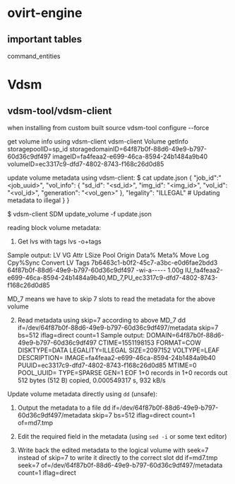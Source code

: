 # ovirt-engine
## important tables
command_entities


# Vdsm
## vdsm-tool/vdsm-client

when installing from custom built source
  vdsm-tool configure --force

get volume info using vdsm-client
  vdsm-client Volume getInfo storagepoolID=sp_id storagedomainID=64f87b0f-88d6-49e9-b797-60d36c9df497 imageID=fa4feaa2-e699-46ca-8594-24b1484a9b40 volumeID=ec3317c9-dfd7-4802-8743-f168c26d0d85

update volume metadata using vdsm-client:
  $ cat update.json
  {
      "job_id":"<job_uuid>",
      "vol_info": {
          "sd_id": "<sd_id>",
          "img_id": "<img_id>",
          "vol_id": "<vol_id>",
          "generation": "<vol_gen>"
      },
      "legality": "ILLEGAL" # Updating metadata to illegal
      }
  }

  $ vdsm-client SDM update_volume -f update.json

reading block volume metadata:
1. Get lvs with tags
  lvs -o+tags

Sample output:
    LV                                   VG                                   Attr       LSize   Pool Origin Data%  Meta%  Move Log Cpy%Sync Convert LV Tags
    7b6463c1-b0f2-45c7-a3bc-e0d6fae2bdd3 64f87b0f-88d6-49e9-b797-60d36c9df497 -wi-a-----   1.00g                                                     IU_fa4feaa2-e699-46ca-8594-24b1484a9b40,MD_7,PU_ec3317c9-dfd7-4802-8743-f168c26d0d85

MD_7 means we have to skip 7 slots to read the metadata for the above volume

2. Read metadata using skip=7 according to above MD_7
  dd if=/dev/64f87b0f-88d6-49e9-b797-60d36c9df497/metadata skip=7 bs=512 iflag=direct count=1
Sample output:
  DOMAIN=64f87b0f-88d6-49e9-b797-60d36c9df497
  CTIME=1551198153
  FORMAT=COW
  DISKTYPE=DATA
  LEGALITY=ILLEGAL
  SIZE=2097152
  VOLTYPE=LEAF
  DESCRIPTION=
  IMAGE=fa4feaa2-e699-46ca-8594-24b1484a9b40
  PUUID=ec3317c9-dfd7-4802-8743-f168c26d0d85
  MTIME=0
  POOL_UUID=
  TYPE=SPARSE
  GEN=1
  EOF
  1+0 records in
  1+0 records out
  512 bytes (512 B) copied, 0.000549317 s, 932 kB/s

Update volume metadata directly using `dd` (unsafe):
1. Output the metadata to a file
  dd if=/dev/64f87b0f-88d6-49e9-b797-60d36c9df497/metadata skip=7 bs=512 iflag=direct count=1 of=md7.tmp

2. Edit the required field in the metadata (using `sed -i` or some text editor)

3. Write back the edited metadata to the logical volume with seek=7 instead of skip=7 to write it directly to
the correct slot
  dd if=md7.tmp seek=7 of=/dev/64f87b0f-88d6-49e9-b797-60d36c9df497/metadata count=1 iflag=direct
